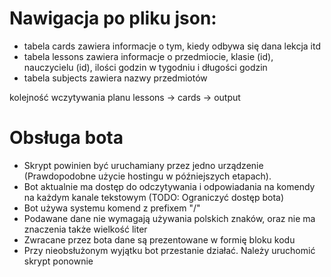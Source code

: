 # Nawigacja po pliku json:
* tabela cards zawiera informacje o tym, kiedy odbywa się dana lekcja itd
* tabela lessons zawiera informacje o przedmiocie, klasie (id), nauczycielu (id), ilości godzin w tygodniu i długości godzin
* tabela subjects zawiera nazwy przedmiotów
  
kolejność wczytywania planu lessons -> cards -> output


# Obsługa bota
* Skrypt powinien być uruchamiany przez jedno urządzenie (Prawdopodobne użycie hostingu w późniejszych etapach).
* Bot aktualnie ma dostęp do odczytywania i odpowiadania na komendy na każdym kanale tekstowym (TODO: Ograniczyć dostęp bota)
* Bot używa systemu komend z prefixem "/"
* Podawane dane nie wymagają używania polskich znaków, oraz nie ma znaczenia także wielkość liter
* Zwracane przez bota dane są prezentowane w formię bloku kodu
* Przy nieobsłużonym wyjątku bot przestanie działać. Należy uruchomić skrypt ponownie


